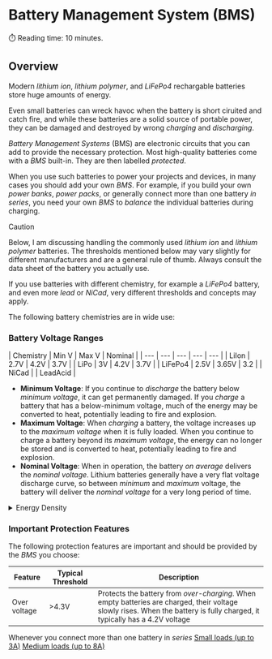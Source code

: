 # Battery Management System (BMS)
:stopwatch: Reading time: 10 minutes.

## Overview

Modern *lithium ion*, *lithium polymer*, and *LiFePo4* rechargable batteries store huge amounts of energy. 

Even small batteries can wreck havoc when the battery is short ciruited and catch fire, and while these batteries are a solid source of portable power, they can be damaged and destroyed by wrong *charging* and *discharging*.

*Battery Management Systems* (BMS) are electronic circuits that you can add to provide the necessary protection. Most high-quality batteries come with a *BMS* built-in. They are then labelled *protected*.

When you use such batteries to power your projects and devices, in many cases you should add your own *BMS*. For example, if you build your own *power banks*, *power packs*, or generally connect more than one battery *in series*, you need your own *BMS* to *balance* the individual batteries during charging.

> [!CAUTION]
> Below, I am discussing handling the commonly used *lithium ion* and *lithium polymer* batteries. The thresholds mentioned below may vary slightly for different manufacturers and are a general rule of thumb. Always consult the data sheet of the battery you actually use.
>
> If you use batteries with different chemistry, for example a *LiFePo4* battery, and even more *lead* or *NiCad*, very different thresholds and concepts may apply.
>
> The following battery chemistries are in wide use:

### Battery Voltage Ranges

| Chemistry | Min V | Max V | Nominal | 
| --- | --- | --- | --- | --- |
| LiIon | 2.7V | 4.2V | 3.7V | 
| LiPo | 3V | 4.2V | 3.7V | 
| LiFePo4 | 2.5V | 3.65V | 3.2 | 
| NiCad |
| LeadAcid |

* **Minimum Voltage**: If you continue to *discharge* the battery below *minimum voltage*, it can get permanently damaged. If you *charge* a battery that has a below-minimum voltage, much of the energy may be converted to heat, potentially leading to fire and explosion.
* **Maximum Voltage**: When *charging* a battery, the voltage increases up to the *maximum voltage* when it is fully loaded. When you continue to charge a battery beyond its *maximum voltage*, the energy can no longer be stored and is converted to heat, potentially leading to fire and explosion.
* **Nominal Voltage**: When in operation, the battery *on average* delivers the *nominal voltage*. Lithium batteries generally have a very flat voltage discharge curve, so between *minimum* and *maximum* voltage, the battery will deliver the *nominal voltage* for a very long period of time.

<details>
  <summary>Energy Density</summary><br/>

 ### Voltage Differences
  


### Energy Density and Use Cases

* *LiIon* and *LiPo* batteries have a very high energy density. They are used when space restraints exist and when weight is a consideration (i.e. in drones).
* *LiPo* batteries come as pouches in various sizes and shapes. They are often used inside of devices where space constraints exist.
* *LiFePo4* batteries have a slightly lower energy density. To store the same amount of energy, they are a bit bulkier and heavier. Other than *LiPo* and *LiIon*, *LiFePo4* batteries do not typically explode when damaged and are considered much safer. They also can provide a much higher discharge current.  Both is important when dealing with large energy capacities. *LiFePo4* is more robust, too: with a lifespan of 10 years and 3000 recharge cycles, they last much longer than other battery chemistries. *LiFePo4* is used in *high capacity* batteries and when space and weight is no constraint, i.e. boats, RC, photo voltaic storage, emergency power supply.  

Energy density is the amount of energy stored, measured either by weight (*Wh/kg* - Watt hours per kilogram) or by volume (*Wh/l* - Watt hours per liter).

The chart below (taken from [MDPI](https://www.mdpi.com/1996-1073/12/6/1074/htm)) illustrates the fundamental differences in energy density between different battery chemistries. The key takeaway is that all *lithium*-based batteries have a much higher energy density compared to older technology such as *NiMH*, *NiCad*, let alone *lead acid* car batteries.

<img src="images/density.jpg" width="80%" height="80%" />
</details>

### Important Protection Features

The following protection features are important and should be provided by the *BMS* you choose:

| Feature | Typical Threshold | Description |
| --- | --- | --- |
| Over voltage | >4.3V | Protects the battery from *over-charging*. When empty batteries are charged, their voltage slowly rises. When the battery is fully charged, it typically has a 4.2V voltage

Whenever you connect more than one battery in *series*
[Small loads (up to 3A)](small)
[Medium loads (up to 8A)](medium)
